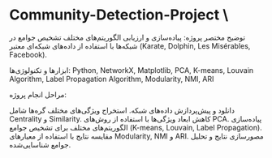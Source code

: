 # Community-Detection-Project \
توضیح مختصر پروژه: پیاده‌سازی و ارزیابی الگوریتم‌های مختلف تشخیص جوامع در شبکه‌ها با استفاده از داده‌های شبکه‌ای معتبر (Karate, Dolphin, Les Misérables, Facebook).

ابزارها و تکنولوژی‌ها: Python, NetworkX, Matplotlib, PCA, K-means, Louvain Algorithm, Label Propagation Algorithm, Modularity, NMI, ARI

مراحل انجام پروژه:

دانلود و پیش‌پردازش داده‌های شبکه.
استخراج ویژگی‌های مختلف گره‌ها شامل Centrality و Similarity.
کاهش ابعاد ویژگی‌ها با استفاده از روش‌های PCA.
پیاده‌سازی الگوریتم‌های مختلف برای تشخیص جوامع (K-means, Louvain, Label Propagation).
مقایسه نتایج با استفاده از معیارهای Modularity, NMI و ARI.
مصورسازی نتایج و تحلیل جوامع شناسایی‌شده.
